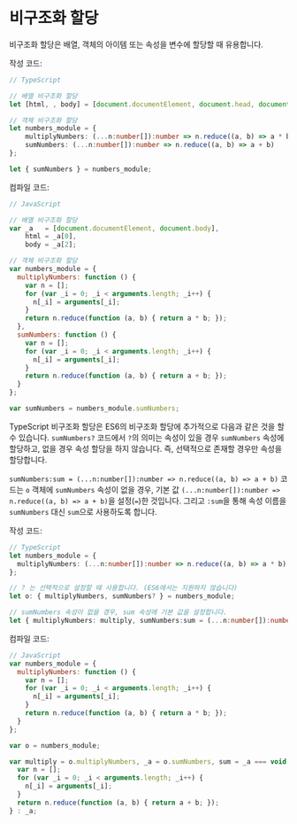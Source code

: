 # 비구조화 할당

비구조화 할당은 배열, 객체의 아이템 또는 속성을 변수에 할당할 때 유용합니다.

작성 코드:

```typescript
// TypeScript

// 배열 비구조화 할당
let [html, , body] = [document.documentElement, document.head, document.body];

// 객체 비구조화 할당
let numbers_module = {
    multiplyNumbers: (...n:number[]):number => n.reduce((a, b) => a * b),
    sumNumbers: (...n:number[]):number => n.reduce((a, b) => a + b)
};

let { sumNumbers } = numbers_module;
```

컴파일 코드:

```javascript
// JavaScript

// 배열 비구조화 할당
var _a   = [document.documentElement, document.body],
    html = _a[0],
    body = _a[2];

// 객체 비구조화 할당
var numbers_module = {
  multiplyNumbers: function () {
    var n = [];
    for (var _i = 0; _i < arguments.length; _i++) {
      n[_i] = arguments[_i];
    }
    return n.reduce(function (a, b) { return a * b; });
  },
  sumNumbers: function () {
    var n = [];
    for (var _i = 0; _i < arguments.length; _i++) {
      n[_i] = arguments[_i];
    }
    return n.reduce(function (a, b) { return a + b; });
  }
};

var sumNumbers = numbers_module.sumNumbers;
```

TypeScript 비구조화 할당은 ES6의 비구조화 할당에 추가적으로 다음과 같은 것을 할 수 있습니다. `sumNumbers?` 코드에서 `?`의 의미는 속성이 있을 경우 `sumNumbers` 속성에 할당하고, 없을 경우 속성 할당을 하지 않습니다. 즉, 선택적으로 존재할 경우만 속성을 할당합니다.

`sumNumbers:sum = (...n:number[]):number => n.reduce((a, b) => a + b)` 코드는 `o` 객체에 `sumNumbers` 속성이 없을 경우, 기본 값 `(...n:number[]):number => n.reduce((a, b) => a + b)`을 설정\(`=`\)한 것입니다. 그리고 `:sum`을 통해 속성 이름을 `sumNumbers` 대신 `sum`으로 사용하도록 합니다.

작성 코드:

```typescript
// TypeScript
let numbers_module = {
  multiplyNumbers: (...n:number[]):number => n.reduce((a, b) => a * b)
};

// ? 는 선택적으로 설정할 때 사용합니다. (ES6에서는 지원하지 않습니다)
let o: { multiplyNumbers, sumNumbers? } = numbers_module;

// sumNumbers 속성이 없을 경우, sum 속성에 기본 값을 설정합니다.
let { multiplyNumbers: multiply, sumNumbers:sum = (...n:number[]):number => n.reduce((a, b) => a + b) } = o;
```

컴파일 코드:

```javascript
// JavaScript
var numbers_module = {
  multiplyNumbers: function () {
    var n = [];
    for (var _i = 0; _i < arguments.length; _i++) {
      n[_i] = arguments[_i];
    }
    return n.reduce(function (a, b) { return a * b; });
  }
};

var o = numbers_module;

var multiply = o.multiplyNumbers, _a = o.sumNumbers, sum = _a === void 0 ? function () {
  var n = [];
  for (var _i = 0; _i < arguments.length; _i++) {
    n[_i] = arguments[_i];
  }
  return n.reduce(function (a, b) { return a + b; });
} : _a;
```

